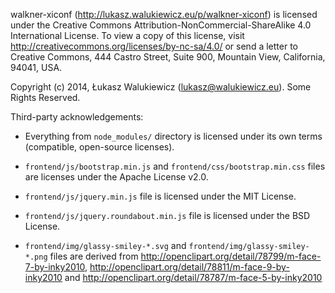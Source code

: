walkner-xiconf (http://lukasz.walukiewicz.eu/p/walkner-xiconf) is licensed under the Creative Commons Attribution-NonCommercial-ShareAlike 4.0 International License.
To view a copy of this license, visit http://creativecommons.org/licenses/by-nc-sa/4.0/ or send a letter to Creative Commons, 444 Castro Street, Suite 900, Mountain View, California, 94041, USA.

Copyright (c) 2014, Łukasz Walukiewicz (lukasz@walukiewicz.eu). Some Rights Reserved.

Third-party acknowledgements:

  - Everything from `node_modules/` directory is licensed
    under its own terms (compatible, open-source licenses).

  - `frontend/js/bootstrap.min.js` and `frontend/css/bootstrap.min.css` files
     are licenses under the Apache License v2.0.

  - `frontend/js/jquery.min.js` file is licensed under the MIT License.

  - `frontend/js/jquery.roundabout.min.js` file is licensed under the BSD License.

  - `frontend/img/glassy-smiley-*.svg` and `frontend/img/glassy-smiley-*.png` files
    are derived from
    http://openclipart.org/detail/78799/m-face-7-by-inky2010,
    http://openclipart.org/detail/78811/m-face-9-by-inky2010 and
    http://openclipart.org/detail/78787/m-face-5-by-inky2010
